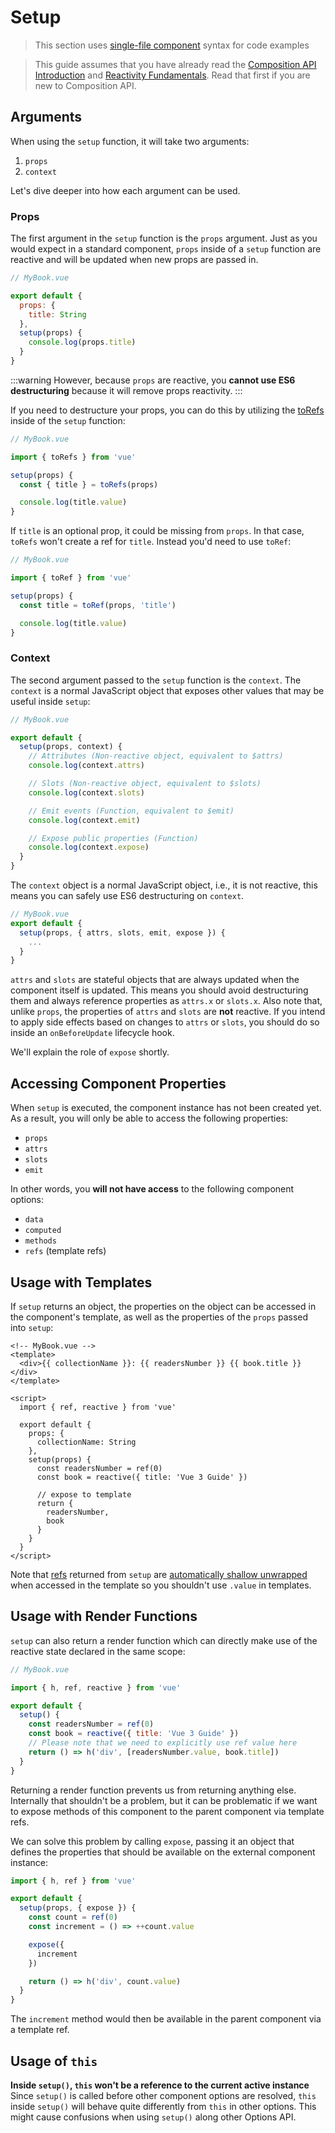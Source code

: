 # Setup

> This section uses [single-file component](single-file-component.html) syntax for code examples

> This guide assumes that you have already read the [Composition API Introduction](composition-api-introduction.html) and [Reactivity Fundamentals](reactivity-fundamentals.html). Read that first if you are new to Composition API.

## Arguments

When using the `setup` function, it will take two arguments:

1. `props`
2. `context`

Let's dive deeper into how each argument can be used.

### Props

The first argument in the `setup` function is the `props` argument. Just as you would expect in a standard component, `props` inside of a `setup` function are reactive and will be updated when new props are passed in.

```js
// MyBook.vue

export default {
  props: {
    title: String
  },
  setup(props) {
    console.log(props.title)
  }
}
```

:::warning
However, because `props` are reactive, you **cannot use ES6 destructuring** because it will remove props reactivity.
:::

If you need to destructure your props, you can do this by utilizing the [toRefs](reactivity-fundamentals.html#destructuring-reactive-state) inside of the `setup` function:

```js
// MyBook.vue

import { toRefs } from 'vue'

setup(props) {
  const { title } = toRefs(props)

  console.log(title.value)
}
```

If `title` is an optional prop, it could be missing from `props`. In that case, `toRefs` won't create a ref for `title`. Instead you'd need to use `toRef`:

```js
// MyBook.vue

import { toRef } from 'vue'

setup(props) {
  const title = toRef(props, 'title')

  console.log(title.value)
}
```

### Context

The second argument passed to the `setup` function is the `context`. The `context` is a normal JavaScript object that exposes other values that may be useful inside `setup`:

```js
// MyBook.vue

export default {
  setup(props, context) {
    // Attributes (Non-reactive object, equivalent to $attrs)
    console.log(context.attrs)

    // Slots (Non-reactive object, equivalent to $slots)
    console.log(context.slots)

    // Emit events (Function, equivalent to $emit)
    console.log(context.emit)

    // Expose public properties (Function)
    console.log(context.expose)
  }
}
```

The `context` object is a normal JavaScript object, i.e., it is not reactive, this means you can safely use ES6 destructuring on `context`.

```js
// MyBook.vue
export default {
  setup(props, { attrs, slots, emit, expose }) {
    ...
  }
}
```

`attrs` and `slots` are stateful objects that are always updated when the component itself is updated. This means you should avoid destructuring them and always reference properties as `attrs.x` or `slots.x`. Also note that, unlike `props`, the properties of `attrs` and `slots` are **not** reactive. If you intend to apply side effects based on changes to `attrs` or `slots`, you should do so inside an `onBeforeUpdate` lifecycle hook.

We'll explain the role of `expose` shortly.

## Accessing Component Properties

When `setup` is executed, the component instance has not been created yet. As a result, you will only be able to access the following properties:

- `props`
- `attrs`
- `slots`
- `emit`

In other words, you **will not have access** to the following component options:

- `data`
- `computed`
- `methods`
- `refs` (template refs)

## Usage with Templates

If `setup` returns an object, the properties on the object can be accessed in the component's template, as well as the properties of the `props` passed into `setup`:

```vue-html
<!-- MyBook.vue -->
<template>
  <div>{{ collectionName }}: {{ readersNumber }} {{ book.title }}</div>
</template>

<script>
  import { ref, reactive } from 'vue'

  export default {
    props: {
      collectionName: String
    },
    setup(props) {
      const readersNumber = ref(0)
      const book = reactive({ title: 'Vue 3 Guide' })

      // expose to template
      return {
        readersNumber,
        book
      }
    }
  }
</script>
```

Note that [refs](../api/refs-api.html#ref) returned from `setup` are [automatically shallow unwrapped](/guide/reactivity-fundamentals.html#ref-unwrapping) when accessed in the template so you shouldn't use `.value` in templates.

## Usage with Render Functions

`setup` can also return a render function which can directly make use of the reactive state declared in the same scope:

```js
// MyBook.vue

import { h, ref, reactive } from 'vue'

export default {
  setup() {
    const readersNumber = ref(0)
    const book = reactive({ title: 'Vue 3 Guide' })
    // Please note that we need to explicitly use ref value here
    return () => h('div', [readersNumber.value, book.title])
  }
}
```

Returning a render function prevents us from returning anything else. Internally that shouldn't be a problem, but it can be problematic if we want to expose methods of this component to the parent component via template refs.

We can solve this problem by calling `expose`, passing it an object that defines the properties that should be available on the external component instance:

```js
import { h, ref } from 'vue'

export default {
  setup(props, { expose }) {
    const count = ref(0)
    const increment = () => ++count.value

    expose({
      increment
    })

    return () => h('div', count.value)
  }
}
```

The `increment` method would then be available in the parent component via a template ref.

## Usage of `this`

**Inside `setup()`, `this` won't be a reference to the current active instance** Since `setup()` is called before other component options are resolved, `this` inside `setup()` will behave quite differently from `this` in other options. This might cause confusions when using `setup()` along other Options API.

